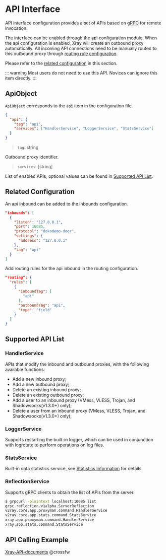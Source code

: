 # API Interface

API interface configuration provides a set of APIs based on [gRPC](https://grpc.io/) for remote invocation.

The interface can be enabled through the api configuration module. When the api configuration is enabled, Xray will create an outbound proxy automatically. All incoming API connections need to be manually routed to this outbound proxy through [routing rule configuration](./routing.md).

Please refer to the [related configuration](#related-configuration) in this section.

::: warning
Most users do not need to use this API. Novices can ignore this item directly. :::

## ApiObject

`ApiObject` corresponds to the `api` item in the configuration file.

```json
{
  "api": {
    "tag": "api",
    "services": ["HandlerService", "LoggerService", "StatsService"]
  }
}
```

> `tag`: string

Outbound proxy identifier.

> `services`: [string]

List of enabled APIs, optional values can be found in [Supported API List](#supported-api-list).

## Related Configuration

An api inbound can be added to the inbounds configuration.

```json
"inbounds": [
  {
    "listen": "127.0.0.1",
    "port": 10085,
    "protocol": "dokodemo-door",
    "settings": {
      "address": "127.0.0.1"
    },
    "tag": "api"
  }
]
```

Add routing rules for the api inbound in the routing configuration.

```json
"routing": {
  "rules": [
    {
      "inboundTag": [
        "api"
      ],
      "outboundTag": "api",
      "type": "field"
    }
  ]
}
```

## Supported API List

### HandlerService

APIs that modify the inbound and outbound proxies, with the following available functions:

- Add a new inbound proxy;
- Add a new outbound proxy;
- Delete an existing inbound proxy;
- Delete an existing outbound proxy;
- Add a user to an inbound proxy (VMess, VLESS, Trojan, and Shadowsocks(v1.3.0+) only);
- Delete a user from an inbound proxy (VMess, VLESS, Trojan, and Shadowsocks(v1.3.0+) only);

### LoggerService

Supports restarting the built-in logger, which can be used in conjunction with logrotate to perform operations on log files.

### StatsService

Built-in data statistics service, see [Statistics Information](./stats.md) for details.

### ReflectionService

Supports gRPC clients to obtain the list of APIs from the server.

```bash
$ grpcurl -plaintext localhost:10085 list
grpc.reflection.v1alpha.ServerReflection
v2ray.core.app.proxyman.command.HandlerService
v2ray.core.app.stats.command.StatsService
xray.app.proxyman.command.HandlerService
xray.app.stats.command.StatsService
```

## API Calling Example

[Xray-API-documents](https://github.com/XTLS/Xray-API-documents) @crossfw
